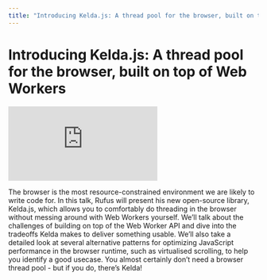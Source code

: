 ```yaml
---
title: "Introducing Kelda.js: A thread pool for the browser, built on top of Web Workers"
---
```


# Introducing Kelda.js: A thread pool for the browser, built on top of Web Workers

<iframe src="https://www.youtube.com/embed/IMo0K22IRAo" frameborder="0" allow="accelerometer; autoplay; encrypted-media; gyroscope; picture-in-picture" allowfullscreen></iframe><br />

The browser is the most resource-constrained environment we are likely to write code for. In this talk, Rufus will present his new open-source library, Kelda.js, which allows you to comfortably do threading in the browser without messing around with Web Workers yourself. We’ll talk about the challenges of building on top of the Web Worker API and dive into the tradeoffs Kelda makes to deliver something usable. We’ll also take a detailed look at several alternative patterns for optimizing JavaScript performance in the browser runtime, such as virtualised scrolling, to help you identify a good usecase. You almost certainly don’t need a browser thread pool - but if you do, there’s Kelda!
